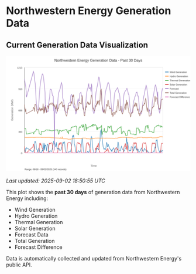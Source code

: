 # Northwestern Energy Generation Data

## Current Generation Data Visualization

![Northwestern Energy Generation Data](images/nwe_generation_plot.svg)

*Last updated: 2025-09-02 18:50:55 UTC*

This plot shows the **past 30 days** of generation data from Northwestern Energy including:
- Wind Generation
- Hydro Generation  
- Thermal Generation
- Solar Generation
- Forecast Data
- Total Generation
- Forecast Difference

Data is automatically collected and updated from Northwestern Energy's public API.

